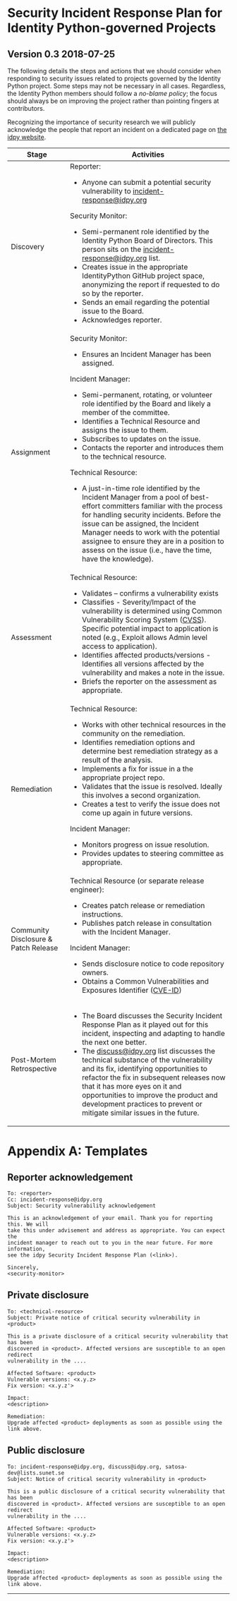 # Security Incident Response Plan for Identity Python-governed Projects

## Version 0.3 2018-07-25

The following details the steps and actions that we should consider when
responding to security issues related to projects governed by the Identity
Python project. Some steps may not be necessary in all cases. Regardless, the
Identity Python members should follow a _no-blame policy_; the focus should
always be on improving the project rather than pointing fingers at
contributors.

Recognizing the importance of security research we will publicly acknowledge
the people that report an incident on a dedicated page on [the idpy
website][idpyweb].

| Stage | Activities |
| ----- | ---------- |
| Discovery | Reporter: <ul> <li>Anyone can submit a potential security vulnerability to <incident-response@idpy.org> </li></ul>Security Monitor:<ul><li>Semi-permanent role identified by the Identity Python Board of Directors. This person sits on the <incident-response@idpy.org> list.</li><li>Creates issue in the appropriate IdentityPython GitHub project space, anonymizing the report if requested to do so by the reporter.</li><li>Sends an email regarding the potential issue to the Board.</li><li>Acknowledges reporter.</li></ul> |
| Assignment | Security Monitor:<ul><li>Ensures an Incident Manager has been assigned.</li></ul>Incident Manager:<ul><li>Semi-permanent, rotating, or volunteer role identified by the Board and likely a member of the committee.</li><li>Identifies a Technical Resource and assigns the issue to them.</li><li>Subscribes to updates on the issue.</li><li>Contacts the reporter and introduces them to the technical resource.</li></ul>Technical Resource:<ul><li>A just-in-time role identified by the Incident Manager from a pool of best-effort committers familiar with the process for handling security incidents. Before the issue can be assigned, the Incident Manager needs to work with the potential assignee to ensure they are in a position to assess on the issue (i.e., have the time, have the knowledge).</li></ul>|
| Assessment | Technical Resource:<ul><li>Validates – confirms a vulnerability exists</li><li>Classifies - Severity/Impact of the vulnerability is determined using Common Vulnerability Scoring System ([CVSS]). Specific potential impact to application is noted (e.g., Exploit allows Admin level access to application).</li><li>Identifies affected products/versions - Identifies all versions affected by the vulnerability and makes a note in the issue.</li><li>Briefs the reporter on the assessment as appropriate.</li></ul>|
| Remediation | Technical Resource: <ul><li>Works with other technical resources in the community on the remediation.</li><li>Identifies remediation options and determine best remediation strategy as a result of the analysis.</li><li>Implements a fix for issue in a the appropriate project repo.</li><li>Validates that the issue is resolved. Ideally this involves a second organization.</li><li>Creates a test to verify the issue does not come up again in future versions.</li></ul>Incident Manager:<ul><li>Monitors progress on issue resolution.</li><li>Provides updates to steering committee as appropriate.</li></ul>|
| Community Disclosure & Patch Release | Technical Resource (or separate release engineer):<ul><li>Creates patch release or remediation instructions.</li><li>Publishes patch release in consultation with the Incident Manager.</li></ul>Incident Manager:<ul><li>Sends disclosure notice to code repository owners.</li><li>Obtains a Common Vulnerabilities and Exposures Identifier ([CVE-ID])</li></ul> |
| Post-Mortem Retrospective | <ul><li>The Board discusses the Security Incident Response Plan as it played out for this incident, inspecting and adapting to handle the next one better.</li><li>The <discuss@idpy.org> list discusses the technical substance of the vulnerability and its fix, identifying opportunities to refactor the fix in subsequent releases now that it has more eyes on it and opportunities to improve the product and development practices to prevent or mitigate similar issues in the future.</li></ul> |

# Appendix A: Templates

## Reporter acknowledgement

```
To: <reporter>
Cc: incident-response@idpy.org
Subject: Security vulnerability acknowledgement

This is an acknowledgement of your email. Thank you for reporting this. We will
take this under advisement and address as appropriate. You can expect the
incident manager to reach out to you in the near future. For more information,
see the idpy Security Incident Response Plan (<link>).

Sincerely,
<security-monitor>
```

## Private disclosure

```
To: <technical-resource>
Subject: Private notice of critical security vulnerability in <product>

This is a private disclosure of a critical security vulnerability that has been
discovered in <product>. Affected versions are susceptible to an open redirect
vulnerability in the ....

Affected Software: <product>
Vulnerable versions: <x.y.z>
Fix version: <x.y.z'>

Impact:
<description>

Remediation:
Upgrade affected <product> deployments as soon as possible using the link above.
```

## Public disclosure

```
To: incident-response@idpy.org, discuss@idpy.org, satosa-dev@lists.sunet.se
Subject: Notice of critical security vulnerability in <product>

This is a public disclosure of a critical security vulnerability that has been
discovered in <product>. Affected versions are susceptible to an open redirect
vulnerability in the ....

Affected Software: <product>
Vulnerable versions: <x.y.z>
Fix version: <x.y.z'>

Impact:
<description>

Remediation:
Upgrade affected <product> deployments as soon as possible using the link above.
```

---

  [idpyweb]: https://idpy.org
  [CVE-ID]: http://iwantacve.org/
  [CVSS]: http://nvd.nist.gov/cvss.cfm
